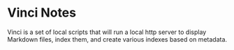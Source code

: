 # Vinci Notes

Vinci is a set of local scripts that will run a local http server to display Markdown files, index them, and create
various indexes based on metadata.
